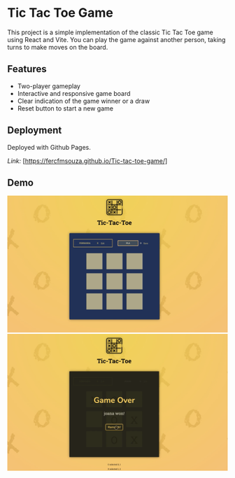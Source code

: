 # Tic Tac Toe Game

This project is a simple implementation of the classic Tic Tac Toe game using React and Vite. You can play the game against another person, taking turns to make moves on the board.

## Features

- Two-player gameplay
- Interactive and responsive game board
- Clear indication of the game winner or a draw
- Reset button to start a new game

  
## Deployment

Deployed with Github Pages.

_Link:_ [https://fercfmsouza.github.io/Tic-tac-toe-game/]

## Demo

![Demo one ](./public/image-1.png)
![Demo two](./public/image-2.png)
